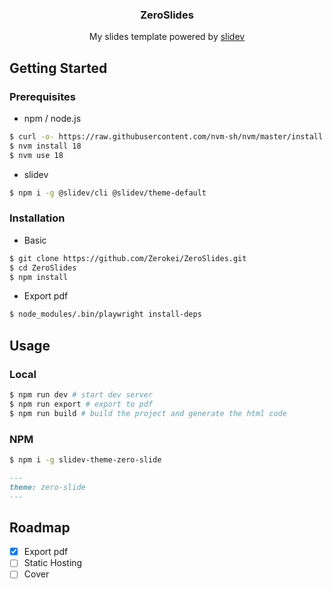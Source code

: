 
<div align="center">
  <h3 align="center">
    ZeroSlides
  </h3>

  <p align="center">
    My slides template powered by <a href="https://sli.dev/"> slidev </a>
  </p>
</div>

## Getting Started


### Prerequisites

- npm / node.js
```bash
$ curl -o- https://raw.githubusercontent.com/nvm-sh/nvm/master/install.sh | bash
$ nvm install 18
$ nvm use 18
```

- slidev

```bash
$ npm i -g @slidev/cli @slidev/theme-default
```

### Installation

- Basic
```bash
$ git clone https://github.com/Zerokei/ZeroSlides.git
$ cd ZeroSlides
$ npm install
```

- Export pdf
```bash
$ node_modules/.bin/playwright install-deps
```

## Usage

### Local

```bash
$ npm run dev # start dev server
$ npm run export # export to pdf
$ npm run build # build the project and generate the html code
```

### NPM

```bash
$ npm i -g slidev-theme-zero-slide
```

```md
---
theme: zero-slide
---
```

## Roadmap

- [x] Export pdf
- [ ] Static Hosting
- [ ] Cover